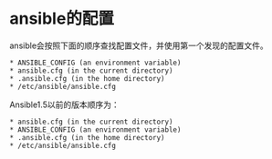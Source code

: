 # ansible的配置



ansible会按照下面的顺序查找配置文件，并使用第一个发现的配置文件。

```
* ANSIBLE_CONFIG (an environment variable)
* ansible.cfg (in the current directory)
* .ansible.cfg (in the home directory)
* /etc/ansible/ansible.cfg
```

Ansible1.5以前的版本顺序为：
```
* ansible.cfg (in the current directory)
* ANSIBLE_CONFIG (an environment variable)
* .ansible.cfg (in the home directory)
* /etc/ansible/ansible.cfg
```